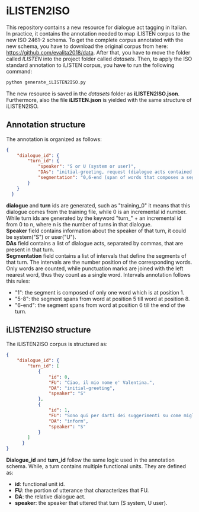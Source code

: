 # iLISTEN2ISO
This repository contains a new resource for dialogue act tagging in Italian. In practice, it contains the annotation needed to map iLISTEN corpus to the new ISO 2461-2 schema.
To get the complete corpus annotated with the new schema, you have to download the original corpus from here:
https://github.com/evalita2018/data. After that, you have to move the folder called *ILISTEN* into the project folder called *datasets*.
Then, to apply the ISO standard annotation to iLISTEN corpus, you have to run the following command:
```bash
python generate_iLISTEN2ISO.py
```   
The new resource is saved in the *datasets* folder as **iLISTEN2ISO.json**. Furthermore, also the file **iLISTEN.json** is yielded with the same structure of iLISTEN2ISO.

## Annotation structure
The annotation is organized as follows:
```json
{
    "dialogue_id": {
        "turn_id": {
            "speaker": "S or U (system or user)",
            "DAs": "initial-greeting, request (dialogue acts contained in this turn)",
            "segmentation": "0,6-end (span of words that composes a segment)"
        }
    }
  }
```
**dialogue** and **turn** ids are generated, such as "training_0" it means that this dialogue comes from the training file, while 0 is an incremental id number. While turn ids are generated by the keyword "turn_" + an incremental id from 0 to n, where n is the number of turns in that dialogue. <br>
**Speaker** field contains information about the speaker of that turn, it could be system("S") or user("U").<br>
**DAs** field contains a list of dialogue acts, separated by commas, that are present in that turn.<br>
**Segmentation** field contains a list of intervals that define the segments of that turn. The intervals are the number position of the corresponding words. Only words are counted, while punctuation marks are joined with the left nearest word, thus they count as a single word. Intervals annotation follows this rules:
- "1": the segment is composed of only one word which is at position 1.
- "5-8": the segment spans from word at position 5 till word at position 8.  
- "6-end": the segment spans from word at position 6 till the end of the turn.

## iLISTEN2ISO structure
The iLISTEN2ISO corpus is structured as:
```json
{
    "dialogue_id": {
        "turn_id": [
            {
                "id": 0,
                "FU": "Ciao, il mio nome e' Valentina.",
                "DA": "initial-greeting",
                "speaker": "S"
            },
            {
                "id": 1,
                "FU": "Sono qui per darti dei suggerimenti su come migliorare la tua dieta.",
                "DA": "inform",
                "speaker": "S"
            }
        ]
      }
}
```

**Dialogue_id** and **turn_id** follow the same logic used in the annotation schema. While, a turn contains multiple functional units. They are defined as:
- **id**: functional unit id.
- **FU**: the portion of utterance that characterizes that FU.
- **DA**: the relative dialogue act.
- **speaker**: the speaker that uttered that turn (S system, U user).
